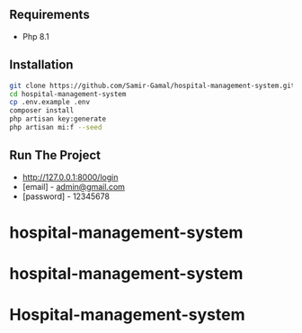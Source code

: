 
## Requirements
- Php 8.1

## Installation
```sh
git clone https://github.com/Samir-Gamal/hospital-management-system.git
cd hospital-management-system
cp .env.example .env
composer install
php artisan key:generate
php artisan mi:f --seed
```
## Run The Project
- http://127.0.0.1:8000/login
 - [email] - admin@gmail.com
- [password] - 12345678
# hospital-management-system
# hospital-management-system
# Hospital-management-system
